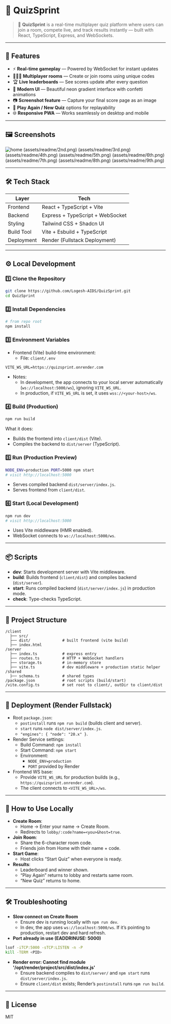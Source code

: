 # 🧩 QuizSprint

> 🚀 **QuizSprint** is a real-time multiplayer quiz platform where users can join a room, compete live, and track results instantly — built with React, TypeScript, Express, and WebSockets.

---

## 🌟 Features

- ⚡ **Real-time gameplay** — Powered by WebSocket for instant updates  
- 🧑‍🤝‍🧑 **Multiplayer rooms** — Create or join rooms using unique codes  
- 🏆 **Live leaderboards** — See scores update after every question  
- 🎨 **Modern UI** — Beautiful neon gradient interface with confetti animations  
- 📷 **Screenshot feature** — Capture your final score page as an image  
- 🔁 **Play Again / New Quiz** options for replayability  
- 🌐 **Responsive PWA** — Works seamlessly on desktop and mobile  

---

## 🖼️ Screenshots

![home](assets/readme/1st.png)
(assets/readme/2nd.png)
(assets/readme/3rd.png)
(assets/readme/4th.png)
(assets/readme/5th.png)
(assets/readme/6th.png)
(assets/readme/7th.png)
(assets/readme/8th.png)
(assets/readme/9th.png)

---

## 🛠️ Tech Stack

| Layer | Tech |
|-------|------|
| Frontend | React + TypeScript + Vite |
| Backend | Express + TypeScript + WebSocket |
| Styling | Tailwind CSS + Shadcn UI |
| Build Tool | Vite + Esbuild + TypeScript |
| Deployment | Render (Fullstack Deployment) |

---

## ⚙️ Local Development

### 1️⃣ Clone the Repository
```bash
git clone https://github.com/Logesh-AIDS/QuizSprint.git
cd QuizSprint
```

### 2️⃣ Install Dependencies
```bash
# from repo root
npm install
```

### 3️⃣ Environment Variables
- Frontend (Vite) build-time environment:
  - File: `client/.env`
```env
VITE_WS_URL=https://quizsprint.onrender.com
```
- Notes:
  - In development, the app connects to your local server automatically (`ws://localhost:5000/ws`), ignoring `VITE_WS_URL`.
  - In production, if `VITE_WS_URL` is set, it uses `wss://<your-host>/ws`.

### 4️⃣ Build (Production)
```bash
npm run build
```
What it does:
- Builds the frontend into `client/dist` (Vite).
- Compiles the backend to `dist/server` (TypeScript).

### 5️⃣ Run (Production Preview)
```bash
NODE_ENV=production PORT=5000 npm start
# visit http://localhost:5000
```
- Serves compiled backend `dist/server/index.js`.
- Serves frontend from `client/dist`.

### 6️⃣ Start (Local Development)
```bash
npm run dev
# visit http://localhost:5000
```
- Uses Vite middleware (HMR enabled).
- WebSocket connects to `ws://localhost:5000/ws`.

---

## 📦 Scripts

- **dev**: Starts development server with Vite middleware.
- **build**: Builds frontend (`client/dist`) and compiles backend (`dist/server`).
- **start**: Runs compiled backend (`dist/server/index.js`) in production mode.
- **check**: Type-checks TypeScript.

---

## 📁 Project Structure

```
/client
  ├── src/
  ├── dist/              # built frontend (vite build)
  ├── index.html
/server
  ├── index.ts           # express entry
  ├── routes.ts          # HTTP + WebSocket handlers
  ├── storage.ts         # in-memory store
  ├── vite.ts            # dev middleware + production static helper
/shared
  ├── schema.ts          # shared types
/package.json            # root scripts (build/start)
/vite.config.ts          # set root to client/, outDir to client/dist
```

---

## 🚀 Deployment (Render Fullstack)

- Root `package.json`:
  - `postinstall` runs `npm run build` (builds client and server).
  - `start` runs `node dist/server/index.js`.
  - `"engines": { "node": "20.x" }`.
- Render Service settings:
  - Build Command: `npm install`
  - Start Command: `npm start`
  - Environment:
    - `NODE_ENV=production`
    - `PORT` provided by Render
- Frontend WS base:
  - Provide `VITE_WS_URL` for production builds (e.g., `https://quizsprint.onrender.com`).
  - The client connects to `<VITE_WS_URL>/ws`.

---

## 🧪 How to Use Locally

- **Create Room**:
  - Home → Enter your name → Create Room.
  - Redirects to `lobby/:code?name=<you>&host=true`.
- **Join Room**:
  - Share the 6-character room code.
  - Friends join from Home with their name + code.
- **Start Game**:
  - Host clicks “Start Quiz” when everyone is ready.
- **Results**:
  - Leaderboard and winner shown.
  - “Play Again” returns to lobby and restarts same room.
  - “New Quiz” returns to home.

---

## 🛠️ Troubleshooting

- **Slow connect on Create Room**
  - Ensure dev is running locally with `npm run dev`.
  - In dev, the app uses `ws://localhost:5000/ws`. If it’s pointing to production, restart dev and hard refresh.
- **Port already in use (EADDRINUSE: 5000)**
```bash
lsof -iTCP:5000 -sTCP:LISTEN -n -P
kill -TERM <PID>
```
- **Render error: Cannot find module '/opt/render/project/src/dist/index.js'**
  - Ensure backend compiles to `dist/server/` and `npm start` runs `dist/server/index.js`.
  - Ensure `client/dist` exists; Render’s `postinstall` runs `npm run build`.

---

## 📄 License

MIT
